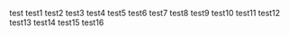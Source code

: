test
test1
test2
test3
test4
test5
test6
test7
test8
test9
test10
test11
test12
test13
test14
test15
test16
